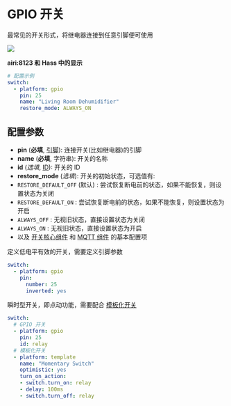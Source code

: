# GPIO 开关


最常见的开关形式，将继电器连接到任意引脚便可使用




![](https://ws1.sinaimg.cn/large/007fN5Xegy1fxcakqeq09j30mw03qt8o.jpg)

**airi:8123 和 Hass 中的显示**







```yaml
# 配置示例
switch:
  - platform: gpio
    pin: 25
    name: "Living Room Dehumidifier"
    restore_mode: ALWAYS_ON
```

## 配置参数

- **pin** (**必填**, [引脚](esphome/guides/configuration-types#引脚)): 连接开关(比如继电器)的引脚
- **name** (**必填**, 字符串): 开关的名称
- **id** (*选填*, [ID](esphome/guides/configuration-types#id)): 开关的 ID
- **restore_mode** (*选填*): 开关的初始状态，可选值有:
 - `RESTORE_DEFAULT_OFF` (默认) : 尝试恢复断电前的状态，如果不能恢复，则设置状态为关闭
 - `RESTORE_DEFAULT_ON` : 尝试恢复断电前的状态，如果不能恢复，则设置状态为开启
 - `ALWAYS_OFF` : 无视旧状态，直接设置状态为关闭
 - `ALWAYS_ON` : 无视旧状态，直接设置状态为开启
- 以及 [开关核心组件](esphome/components/switch/) 和 [MQTT 组件](esphome/components/mqtt#MQTT-组件基本配置项) 的基本配置项



定义低电平有效的开关，需要定义引脚参数

```yaml
switch:
  - platform: gpio
    pin:
      number: 25
      inverted: yes
```



瞬时型开关，即点动功能，需要配合 [模板化开关](esphome/components/switch/template)



```yaml
switch:
  # GPIO 开关
  - platform: gpio
    pin: 25
    id: relay
  # 模板化开关
  - platform: template
    name: "Momentary Switch"
    optimistic: yes
    turn_on_action:
    - switch.turn_on: relay
    - delay: 100ms
    - switch.turn_off: relay
```


